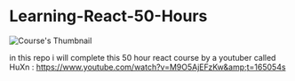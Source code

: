 # Learning-React-50-Hours
![Course's Thumbnail](https://i.ytimg.com/vi/M9O5AjEFzKw/hqdefault.jpg)

in this repo i will complete this 50 hour react course by a youtuber called  HuXn  : https://www.youtube.com/watch?v=M9O5AjEFzKw&amp;t=165054s
